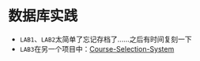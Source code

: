# 数据库实践

* `LAB1`、`LAB2`太简单了忘记存档了......之后有时间复刻一下
* `LAB3`在另一个项目中：[Course-Selection-System](https://github.com/xiabee/Course-Selection-System)
